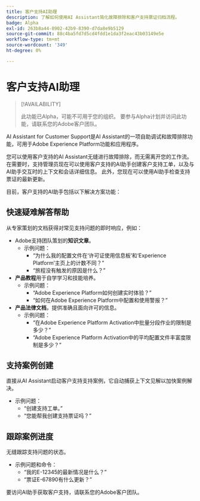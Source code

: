 ```yaml
---
title: 客户支持AI助理
description: 了解如何使用AI Assistant简化故障排除和客户支持票证归档流程。
badge: Alpha
exl-id: 263b8a44-8902-42b9-8390-d7da8e9b5129
source-git-commit: 88c4ba5fd7d5cd4fdd1e1da3f2eac43b03149e5e
workflow-type: tm+mt
source-wordcount: '349'
ht-degree: 0%

---
```


# 客户支持AI助理

>[!AVAILABILITY]
>
>此功能已Alpha，可能不可用于您的组织。 要参与Alpha计划并访问此功能，请联系您的Adobe客户团队。

AI Assistant for Customer Support是AI Assistant的一项自助调试和故障排除功能，可用于Adobe Experience Platform功能和应用程序。

您可以使用客户支持的AI Assistant无缝进行故障排除，而无需离开您的工作流。 在需要时，支持管理员现在可以使用客户支持的AI助手创建客户支持工单，以及与AI助手交互时的上下文和会话详细信息。 此外，您现在可以使用AI助手检查支持票证的最新更新。

目前，客户支持的AI助手包括以下解决方案功能：

## 快速疑难解答帮助

从专家策划的文档获得对常见支持问题的即时响应，例如：

* Adobe支持团队策划的&#x200B;**知识文章**。
   * 示例问题：
      * “为什么我的配置文件在‘许可证使用信息板’和‘Experience Platform’主页上的计数不同？”
      * “旅程没有触发的原因是什么？”
* **产品教程**&#x200B;用于自学学习和技能培养。
   * 示例问题：
      * “Adobe Experience Platform如何创建实时体验？”
      * “如何在Adobe Experience Platform中配置和使用警报？”
* **产品法律文档**，提供准确且面向许可的信息。
   * 示例问题：
      * “在Adobe Experience Platform Activation中批量分段作业的限制是多少？”
      * “Adobe Experience Platform Activation中的平均配置文件丰富度限制是多少？”

## 支持案例创建

直接从AI Assistant启动客户支持支持案例，它自动捕获上下文见解以加快案例解决。

* 示例问题：
   * “创建支持工单。”
   * “您能帮我创建支持票证吗？”

## 跟踪案例进度

无缝跟踪支持问题的状态。

* 示例问题和命令：
   * “我的E-12345的最新情况是什么？”
   * “票证E-67890有什么更新？”

要访问AI助手获取客户支持，请联系您的Adobe客户团队。
